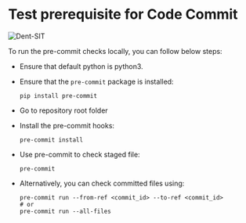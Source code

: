 # Test prerequisite for Code Commit

![Dent-SIT](../img/code_commit.png)

To run the pre-commit checks locally, you can follow below steps:

- Ensure that default python is python3.

- Ensure that the `pre-commit` package is installed:

    ```Shell
    pip install pre-commit
    ```

- Go to repository root folder

- Install the pre-commit hooks:

    ```Shell
    pre-commit install
    ```

- Use pre-commit to check staged file:

    ```Shell
    pre-commit
    ```

- Alternatively, you can check committed files using:

    ```Shell
    pre-commit run --from-ref <commit_id> --to-ref <commit_id>
    # or
    pre-commit run --all-files
    ```
